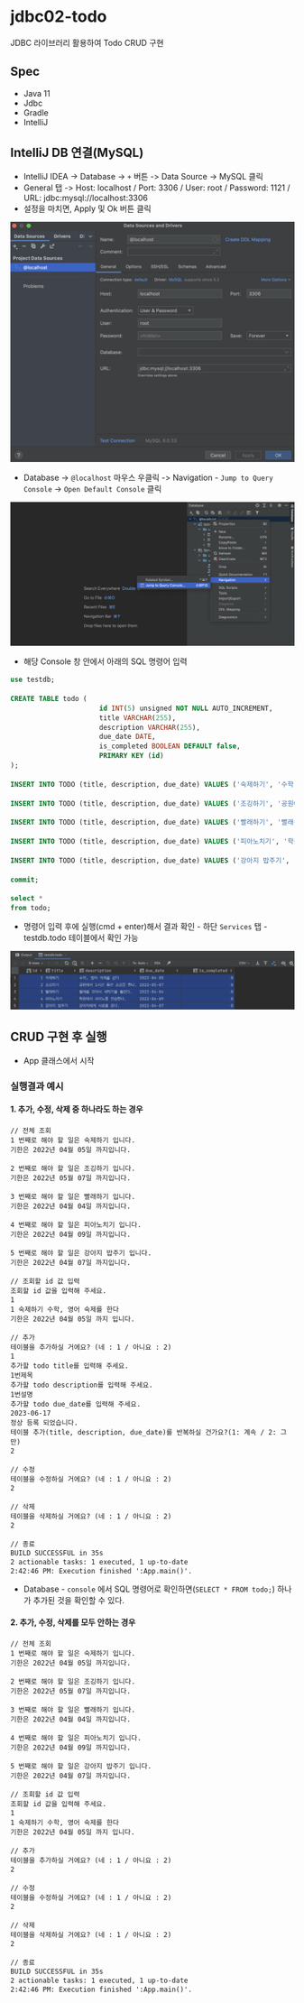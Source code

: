 # jdbc02-todo

JDBC 라이브러리 활용하여 Todo CRUD 구현

## Spec

- Java 11
- Jdbc
- Gradle
- IntelliJ

## IntelliJ DB 연결(MySQL)

- IntelliJ IDEA -> Database -> `+` 버튼 -> Data Source -> MySQL 클릭
- General 탭 -> Host: localhost / Port: 3306 / User: root / Password: 1121 / URL: jdbc:mysql://localhost:3306
- 설정을 마치면, Apply 및 Ok 버튼 클릭

![](img/dataSource-id-pw.png)

- Database -> `@localhost` 마우스 우클릭 -> Navigation - `Jump to Query Console` -> `Open Default Console` 클릭

![](img/database-localhost-query-Console.png)

- 해당 Console 창 안에서 아래의 SQL 명령어 입력

```sql
use testdb;

CREATE TABLE todo (
                      id INT(5) unsigned NOT NULL AUTO_INCREMENT,
                      title VARCHAR(255),
                      description VARCHAR(255),
                      due_date DATE,
                      is_completed BOOLEAN DEFAULT false,
                      PRIMARY KEY (id)
);

INSERT INTO TODO (title, description, due_date) VALUES ('숙제하기', '수학, 영어 숙제를 한다', '2022-04-05');

INSERT INTO TODO (title, description, due_date) VALUES ('조깅하기', '공원에서 1시간 동안 조깅을 한다.', '2022-05-07');

INSERT INTO TODO (title, description, due_date) VALUES ('빨래하기', '빨래를 모아서 세탁기를 돌린다.', '2022-04-04');

INSERT INTO TODO (title, description, due_date) VALUES ('피아노치기', '학원에서 피아노를 연습한다.', '2022-04-09');

INSERT INTO TODO (title, description, due_date) VALUES ('강아지 밥주기', '강아지에게 사료를 준다.', '2022-04-07');

commit;

select *
from todo;
```

- 명령어 입력 후에 실행(cmd + enter)해서 결과 확인 - 하단 `Services` 탭 - testdb.todo 테이블에서 확인 가능

![](img/sql-result.png)

## CRUD 구현 후 실행

- App 클래스에서 시작

### 실행결과 예시

#### 1. 추가, 수정, 삭제 중 하나라도 하는 경우

```
// 전체 조회
1 번째로 해야 할 일은 숙제하기 입니다.
기한은 2022년 04월 05일 까지입니다.

2 번째로 해야 할 일은 조깅하기 입니다.
기한은 2022년 05월 07일 까지입니다.

3 번째로 해야 할 일은 빨래하기 입니다.
기한은 2022년 04월 04일 까지입니다.

4 번째로 해야 할 일은 피아노치기 입니다.
기한은 2022년 04월 09일 까지입니다.

5 번째로 해야 할 일은 강아지 밥주기 입니다.
기한은 2022년 04월 07일 까지입니다.

// 조회할 id 값 입력
조회할 id 값을 입력해 주세요.
1
1 숙제하기 수학, 영어 숙제를 한다
기한은 2022년 04월 05일 까지 입니다.

// 추가
테이블을 추가하실 거에요? (네 : 1 / 아니요 : 2)
1
추가할 todo title를 입력해 주세요.
1번제목
추가할 todo description를 입력해 주세요.
1번설명
추가할 todo due_date를 입력해 주세요.
2023-06-17
정상 등록 되었습니다.
테이블 추가(title, description, due_date)를 반복하실 건가요?(1: 계속 / 2: 그만)
2

// 수정
테이블을 수정하실 거에요? (네 : 1 / 아니요 : 2)
2

// 삭제
테이블을 삭제하실 거에요? (네 : 1 / 아니요 : 2)
2

// 종료
BUILD SUCCESSFUL in 35s
2 actionable tasks: 1 executed, 1 up-to-date
2:42:46 PM: Execution finished ':App.main()'.
```

- Database - `console` 에서 SQL 명령어로 확인하면(`SELECT * FROM todo;`) 하나가 추가된 것을 확인할 수 있다.

#### 2. 추가, 수정, 삭제를 모두 안하는 경우

```
// 전체 조회
1 번째로 해야 할 일은 숙제하기 입니다.
기한은 2022년 04월 05일 까지입니다.

2 번째로 해야 할 일은 조깅하기 입니다.
기한은 2022년 05월 07일 까지입니다.

3 번째로 해야 할 일은 빨래하기 입니다.
기한은 2022년 04월 04일 까지입니다.

4 번째로 해야 할 일은 피아노치기 입니다.
기한은 2022년 04월 09일 까지입니다.

5 번째로 해야 할 일은 강아지 밥주기 입니다.
기한은 2022년 04월 07일 까지입니다.

// 조회할 id 값 입력
조회할 id 값을 입력해 주세요.
1
1 숙제하기 수학, 영어 숙제를 한다
기한은 2022년 04월 05일 까지 입니다.

// 추가
테이블을 추가하실 거에요? (네 : 1 / 아니요 : 2)
2

// 수정
테이블을 수정하실 거에요? (네 : 1 / 아니요 : 2)
2

// 삭제
테이블을 삭제하실 거에요? (네 : 1 / 아니요 : 2)
2

// 종료
BUILD SUCCESSFUL in 35s
2 actionable tasks: 1 executed, 1 up-to-date
2:42:46 PM: Execution finished ':App.main()'.
```
